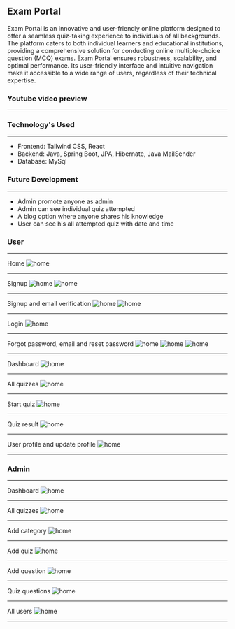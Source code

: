 ## Exam Portal
Exam Portal is an innovative and user-friendly online platform designed to offer a seamless quiz-taking experience to individuals of all backgrounds. The platform caters to both individual learners and educational institutions, providing a comprehensive solution for conducting online multiple-choice question (MCQ) exams. Exam Portal ensures robustness, scalability, and optimal performance. Its user-friendly interface and intuitive navigation make it accessible to a wide range of users, regardless of their technical expertise.
### Youtube video preview
___

### Technology's Used
___
* Frontend: Tailwind CSS, React
* Backend: Java, Spring Boot, JPA, Hibernate, Java MailSender
* Database: MySql

### Future Development
___
* Admin promote anyone as admin 
* Admin can see individual quiz attempted
* A blog option where anyone shares his knowledge
* User can see his all attempted quiz with date and time

### User
___
Home
![home](./images/home.png)
___
Signup
![home](./images/signup1.png)
![home](./images/signup2.png)
___
Signup and email verification
![home](./images/after_signup_email_send.png)
![home](./images/verify_registration.png)
___
Login
![home](./images/after_verifation_eamil_login.png)
___
Forgot password, email and reset password
![home](./images/forgotpassword_email.png)
![home](./images/rest_password_email_verification.png)
![home](./images/reset_password.png)
___
Dashboard
![home](./images/after_login_dashboard.png)
___
All quizzes
![home](./images/user_see_allquizes.png)
___
Start quiz
![home](./images/user_attempted_quiz.png)
___
Quiz result
![home](./images/quiz-result.png)
___
User profile and update profile
![home](./images/user_update_profile.png)
___

### Admin
___
Dashboard
![home](./images/admin_dashboard.png)
___
All quizzes 
![home](./images/admin_all_quiz.png)
___
Add category
![home](./images/admin_add_category.png)
___
Add quiz
![home](./images/admin_add_quiz.png)
___
Add question
![home](./images/admin_add_question.png)
___
Quiz questions
![home](./images/admin_add_quiestion_on_quiz.png)
___
All users
![home](./images/admin_all_users.png)
___
